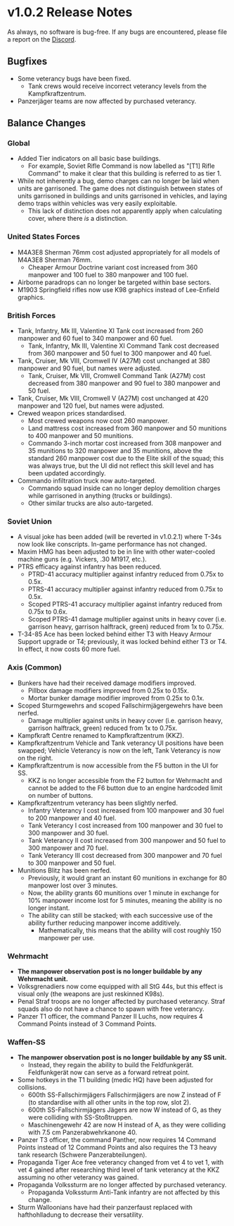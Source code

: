 # v1.0.2 Release Notes

As always, no software is bug-free. If any bugs are encountered, please file a report on the [Discord](https://discord.gg/6VeK5jhggB).

## Bugfixes

- Some veterancy bugs have been fixed.
  - Tank crews would receive incorrect veterancy levels from the Kampfkraftzentrum.
- Panzerjäger teams are now affected by purchased veterancy.

## Balance Changes

### Global

- Added Tier indicators on all basic base buildings.
  - For example, Soviet Rifle Command is now labelled as "[T1] Rifle Command" to make it clear that this building is referred to as tier 1.
- While not inherently a bug, demo charges can no longer be laid when units are garrisoned. The game does not distinguish between states of units garrisoned in buildings and units garrisoned in vehicles, and laying demo traps within vehicles was very easily exploitable.
  - This lack of distinction does not apparently apply when calculating cover, where there *is* a distinction.

### United States Forces

- M4A3E8 Sherman 76mm cost adjusted appropriately for all models of M4A3E8 Sherman 76mm.
  - Cheaper Armour Doctrine variant cost increased from 360 manpower and 100 fuel to 380 manpower and 100 fuel.
- Airborne paradrops can no longer be targeted within base sectors.
- M1903 Springfield rifles now use K98 graphics instead of Lee-Enfield graphics.

### British Forces

- Tank, Infantry, Mk III, Valentine XI Tank cost increased from 260 manpower and 60 fuel to 340 manpower and 60 fuel.
  - Tank, Infantry, Mk III, Valentine XI Command Tank cost decreased from 360 manpower and 50 fuel to 300 manpower and 40 fuel.
- Tank, Cruiser, Mk VIII, Cromwell IV (A27M) cost unchanged at 380 manpower and 90 fuel, but names were adjusted.
  - Tank, Cruiser, Mk VIII, Cromwell Command Tank (A27M) cost decreased from 380 manpower and 90 fuel to 380 manpower and 50 fuel.
- Tank, Cruiser, Mk VIII, Cromwell V (A27M) cost unchanged at 420 manpower and 120 fuel, but names were adjusted.
- Crewed weapon prices standardised.
  - Most crewed weapons now cost 260 manpower.
  - Land mattress cost increased from 360 manpower and 50 munitions to 400 manpower and 50 munitions.
  - Commando 3-inch mortar cost increased from 308 manpower and 35 munitions to 320 manpower and 35 munitions, above the standard 260 manpower cost due to the Elite skill of the squad; this was always true, but the UI did not reflect this skill level and has been updated accordingly.
- Commando infiltration truck now auto-targeted.
  - Commando squad inside can no longer deploy demolition charges while garrisoned in anything (trucks or buildings).
  - Other similar trucks are also auto-targeted.

### Soviet Union

- A visual joke has been added (will be reverted in v1.0.2.1) where T-34s now look like conscripts. In-game performance has not changed.
- Maxim HMG has been adjusted to be in line with other water-cooled machine guns (e.g. Vickers, .30 M1917, etc.).
- PTRS efficacy against infantry has been reduced.
  - PTRD-41 accuracy multiplier against infantry reduced from 0.75x to 0.5x.
  - PTRS-41 accuracy multiplier against infantry reduced from 0.75x to 0.5x.
  - Scoped PTRS-41 accuracy multiplier against infantry reduced from 0.75x to 0.6x.
  - Scoped PTRS-41 damage multiplier against units in heavy cover (i.e. garrison heavy, garrison halftrack, green) reduced from 1x to 0.75x.
- T-34-85 Ace has been locked behind either T3 with Heavy Armour Support upgrade or T4; previously, it was locked behind either T3 or T4. In effect, it now costs 60 more fuel.

### Axis (Common)

- Bunkers have had their received damage modifiers improved.
  - Pillbox damage modifiers improved from 0.25x to 0.15x.
  - Mortar bunker damage modifier improved from 0.25x to 0.1x.
- Scoped Sturmgewehrs and scoped Fallschirmjägergewehrs have been nerfed.
  - Damage multiplier against units in heavy cover (i.e. garrison heavy, garrison halftrack, green) reduced from 1x to 0.75x.
- Kampfkraft Centre renamed to Kampfkraftzentrum (KKZ).
- Kampfkraftzentrum Vehicle and Tank veterancy UI positions have been swapped; Vehicle Veterancy is now on the left, Tank Veterancy is now on the right.
- Kampfkraftzentrum is now accessible from the F5 button in the UI for SS.
  - KKZ is no longer accessible from the F2 button for Wehrmacht and cannot be added to the F6 button due to an engine hardcoded limit on number of buttons.
- Kampfkraftzentrum veterancy has been slightly nerfed.
  - Infantry Veterancy I cost increased from 100 manpower and 30 fuel to 200 manpower and 40 fuel.
  - Tank Veterancy I cost increased from 100 manpower and 30 fuel to 300 manpower and 30 fuel.
  - Tank Veterancy II cost increased from 300 manpower and 50 fuel to 300 manpower and 70 fuel.
  - Tank Veterancy III cost decreased from 300 manpower and 70 fuel to 300 manpower and 50 fuel.
- Munitions Blitz has been nerfed.
  - Previously, it would grant an instant 60 munitions in exchange for 80 manpower lost over 3 minutes.
  - Now, the ability grants 60 munitions over 1 minute in exchange for 10% manpower income lost for 5 minutes, meaning the ability is no longer instant.
  - The ability can still be stacked; with each successive use of the ability further reducing manpower income additively.
    - Mathematically, this means that the ability will cost roughly 150 manpower per use.

### Wehrmacht

- **The manpower observation post is no longer buildable by any Wehrmacht unit.**
- Volksgrenadiers now come equipped with all StG 44s, but this effect is visual only (the weapons are just reskinned K98s).
- Penal Straf troops are no longer affected by purchased veterancy. Straf squads also do not have a chance to spawn with free veterancy.
- Panzer T1 officer, the command Panzer II Luchs, now requires 4 Command Points instead of 3 Command Points.

### Waffen-SS

- **The manpower observation post is no longer buildable by any SS unit.**
  - Instead, they regain the ability to build the Feldfunkgerät. Feldfunkgerät now can serve as a forward retreat point.
- Some hotkeys in the T1 building (medic HQ) have been adjusted for collisions.
  - 600th SS-Fallschirmjägers Fallschirmjägers are now Z instead of F (to standardise with all other units in the top row, slot 2).
  - 600th SS-Fallschirmjägers Jägers are now W instead of G, as they were colliding with SS-Stoßtruppen.
  - Maschinengewehr 42 are now H instead of A, as they were colliding with 7.5 cm Panzerabwehrkanone 40.
- Panzer T3 officer, the command Panther, now requires 14 Command Points instead of 12 Command Points and also requires the T3 heavy tank research (Schwere Panzerabteilungen).
- Propaganda Tiger Ace free veterancy changed from vet 4 to vet 1, with vet 4 gained after researching third level of tank veterancy at the KKZ assuming no other veterancy was gained.
- Propaganda Volkssturm are no longer affected by purchased veterancy.
  - Propaganda Volkssturm Anti-Tank infantry are not affected by this change.
- Sturm Walloonians have had their panzerfaust replaced with hafthohlladung to decrease their versatility.
